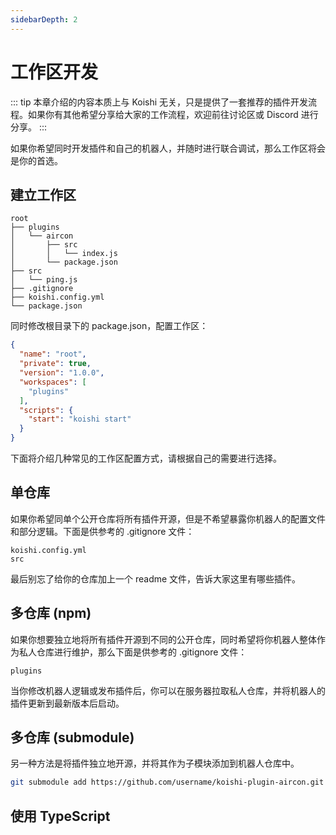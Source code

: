 ```yaml
---
sidebarDepth: 2
---
```


# 工作区开发

::: tip
本章介绍的内容本质上与 Koishi 无关，只是提供了一套推荐的插件开发流程。如果你有其他希望分享给大家的工作流程，欢迎前往讨论区或 Discord 进行分享。
:::

如果你希望同时开发插件和自己的机器人，并随时进行联合调试，那么工作区将会是你的首选。

## 建立工作区

```
root
├── plugins
│   └── aircon
│       ├── src
│       │   └── index.js
│       └── package.json
├── src
│   └── ping.js
├── .gitignore
├── koishi.config.yml
└── package.json
```

同时修改根目录下的 package.json，配置工作区：

```json package.json
{
  "name": "root",
  "private": true,
  "version": "1.0.0",
  "workspaces": [
    "plugins"
  ],
  "scripts": {
    "start": "koishi start"
  }
}
```

下面将介绍几种常见的工作区配置方式，请根据自己的需要进行选择。

## 单仓库

如果你希望同单个公开仓库将所有插件开源，但是不希望暴露你机器人的配置文件和部分逻辑。下面是供参考的 .gitignore 文件：

```
koishi.config.yml
src
```

最后别忘了给你的仓库加上一个 readme 文件，告诉大家这里有哪些插件。

## 多仓库 (npm)

如果你想要独立地将所有插件开源到不同的公开仓库，同时希望将你机器人整体作为私人仓库进行维护，那么下面是供参考的 .gitignore 文件：

```
plugins
```

当你修改机器人逻辑或发布插件后，你可以在服务器拉取私人仓库，并将机器人的插件更新到最新版本后启动。

## 多仓库 (submodule)

另一种方法是将插件独立地开源，并将其作为子模块添加到机器人仓库中。

```sh
git submodule add https://github.com/username/koishi-plugin-aircon.git plugins/aircon
```

## 使用 TypeScript

